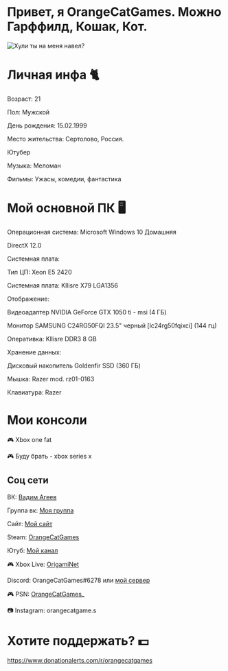 # Привет, я OrangeCatGames. Можно Гарффилд, Кошак, Кот.
![Хули ты на меня навел?](https://psv4.userapi.com/c856328/u119692890/docs/d3/199eaa25b53d/image_3.png)

# Личная инфа 🐈

Возраст: 21

Пол: Мужской

День рождения: 15.02.1999

Место жительства: Сертолово, Россия.

Ютубер

Музыка: Меломан

Фильмы: Ужасы, комедии, фантастика

# Мой основной ПК  🖥️

Операционная система: Microsoft Windows 10 Домашняя

DirectX 12.0

Системная плата:

Тип ЦП: Xeon E5 2420

Системная плата: Kllisre X79 LGA1356

Отображение:

Видеоадаптер NVIDIA GeForce GTX 1050 ti - msi (4 ГБ)

Монитор SAMSUNG C24RG50FQI 23.5" черный [lc24rg50fqixci] (144 гц)

Оперативка: Kllisre DDR3 8 GB

Хранение данных:

Дисковый накопитель Goldenfir SSD (360 ГБ)

Мышка: Razer mod. rz01-0163

Клавиатура: Razer

# Мои консоли

🎮 Xbox one fat

🎮 Буду брать - xbox series x

## Соц сети 

ВК: [Вадим Агеев](https://vk.com/orangecatgames)

Группа вк: [Моя группа](https://vk.com/orange_cat_games)

Сайт: [Мой сайт](https://OrangeCatGames.github.io)

Steam: [OrangeCatGames](https://steamcommunity.com/id/OrangeCatGames/)

Ютуб: [Мой канал](https://www.youtube.com/OrangeCatGames)

🎮 Xbox Live: [OrigamiNet](https://account.xbox.com/ru-ru/profile?gamertag=OrangeCatGames_&csrf=7vRP5ACWcoYDAg0HTBMN2ilhYMtTTxCGy1S09OSY1sYENr_gspVikaByLT--Ldd41AlU-o4EW_nOa9Vu6bMmQZUsha41&wa=wsignin1.0&activetab=main:followings)

Discord: OrangeCatGames#6278 или [мой сервер](https://discord.gg/sT393Zu)

🎮 PSN: [OrangeCatGames_](https://my.playstation.com/profile/OrangeCatGames_)

📷 Instagram: orangecatgame.s

# Хотите поддержать?  💵

https://www.donationalerts.com/r/orangecatgames
